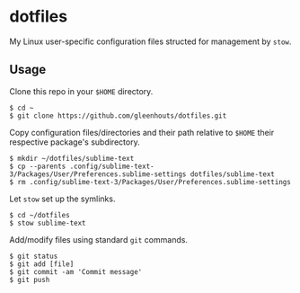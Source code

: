# dotfiles

My Linux user-specific configuration files structed for management by `stow`.

## Usage

Clone this repo in your `$HOME` directory.

    $ cd ~
    $ git clone https://github.com/gleenhouts/dotfiles.git

Copy configuration files/directories and their path relative to `$HOME` their respective package's subdirectory.

    $ mkdir ~/dotfiles/sublime-text
    $ cp --parents .config/sublime-text-3/Packages/User/Preferences.sublime-settings dotfiles/sublime-text
    $ rm .config/sublime-text-3/Packages/User/Preferences.sublime-settings

Let `stow` set up the symlinks.

    $ cd ~/dotfiles
    $ stow sublime-text

Add/modify files using standard `git` commands.

    $ git status
    $ git add [file]
    $ git commit -am 'Commit message'
    $ git push
